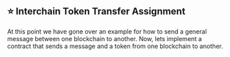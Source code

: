 ## ⭐️ Interchain Token Transfer Assignment

At this point we have gone over an example for how to send a general message between one blockchain to another. Now, lets implement a contract that sends a message and a token from one blockchain to another.
